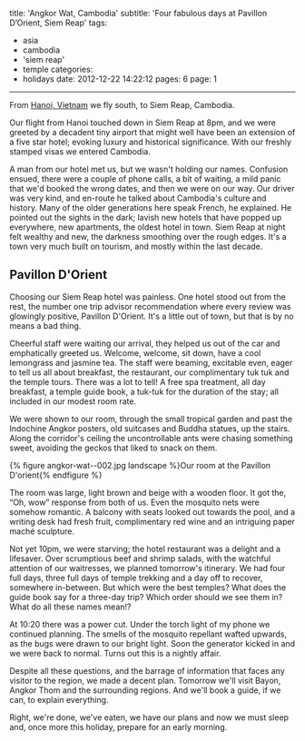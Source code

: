 title: 'Angkor Wat, Cambodia'
subtitle: 'Four fabulous days at Pavillon D’Orient, Siem Reap'
tags:
  - asia
  - cambodia
  - 'siem reap'
  - temple
categories:
  - holidays
date: 2012-12-22 14:22:12
pages: 6
page: 1
---

From [Hanoi, Vietnam](/2012/12/hanoi-and-halong-bay-vietnam/) we fly south, to Siem Reap, Cambodia.

Our flight from Hanoi touched down in Siem Reap at 8pm, and we were greeted by a decadent tiny airport that might well have been an extension of a five star hotel; evoking luxury and historical significance. With our freshly stamped visas we entered Cambodia.

A man from our hotel met us, but we wasn't holding our names. Confusion ensued, there were a couple of phone calls, a bit of waiting, a mild panic that we'd booked the wrong dates, and then we were on our way. Our driver was very kind, and en-route he talked about Cambodia's culture and history. Many of the older generations here speak French, he explained. He pointed out the sights in the dark; lavish new hotels that have popped up everywhere, new apartments, the oldest hotel in town. Siem Reap at night felt wealthy and new, the darkness smoothing over the rough edges. It's a town very much built on tourism, and mostly within the last decade.

## Pavillon D'Orient

Choosing our Siem Reap hotel was painless. One hotel stood out from the rest, the number one trip advisor recommendation where every review was glowingly positive, Pavillon D'Orient. It's a little out of town, but that is by no means a bad thing.

Cheerful staff were waiting our arrival, they helped us out of the car and emphatically greeted us. Welcome, welcome, sit down, have a cool lemongrass and jasmine tea. The staff were beaming, excitable even, eager to tell us all about breakfast, the restaurant, our complimentary tuk tuk and the temple tours. There was a lot to tell! A free spa treatment, all day breakfast, a temple guide book, a tuk-tuk for the duration of the stay; all included in our modest room rate.

We were shown to our room, through the small tropical garden and past the Indochine Angkor posters, old suitcases and Buddha statues, up the stairs. Along the corridor's ceiling the uncontrollable ants were chasing something sweet, avoiding the geckos that liked to snack on them.

{% figure angkor-wat--002.jpg landscape %}Our room at the Pavillon D'orient{% endfigure %}

The room was large, light brown and beige with a wooden floor. It got the, “Oh, wow” response from both of us. Even the mosquito nets were somehow romantic. A balcony with seats looked out towards the pool, and a writing desk had fresh fruit, complimentary red wine and an intriguing paper maché sculpture.

Not yet 10pm, we were starving; the hotel restaurant was a delight and a lifesaver. Over scrumptious beef and shrimp salads, with the watchful attention of our waitresses, we planned tomorrow's itinerary. We had four full days, three full days of temple trekking and a day off to recover, somewhere in-between. But which were the best temples? What does the guide book say for a three-day trip? Which order should we see them in? What do all these names mean!?

At 10:20 there was a power cut. Under the torch light of my phone we continued planning. The smells of the mosquito repellant wafted upwards, as the bugs were drawn to our bright light. Soon the generator kicked in and we were back to normal. Turns out this is a nightly affair.

Despite all these questions, and the barrage of information that faces any visitor to the region, we made a decent plan. Tomorrow we'll visit Bayon, Angkor Thom and the surrounding regions. And we'll book a guide, if we can, to explain everything.

Right, we're done, we've eaten, we have our plans and now we must sleep and, once more this holiday, prepare for an early morning.
